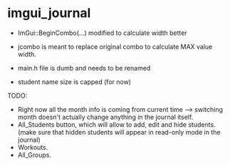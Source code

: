 # imgui_journal

- ImGui::BeginCombo(...) modified to calculate width better

- jcombo is meant to replace original combo to calculate MAX value width.

- main.h file is dumb and needs to be renamed

- student name size is capped (for now)

TODO:
- Right now all the month info is coming from current time --> switching month doesn't actually change anything in the journal itself.
- All_Students button, which will allow to add, edit and hide students. (make sure that hidden students will appear in read-only mode in the journal)
- Workouts.
- All_Groups.